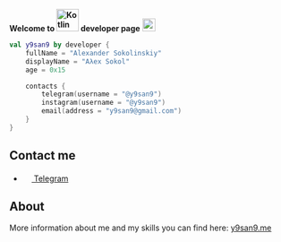 **Welcome to <img alt="Kotlin" src="https://img.shields.io/badge/Kotlin-orange?logo=kotlin&logoColor=white&style=flat-square" width="40px"/> developer page** <img src="https://user-images.githubusercontent.com/5679180/79618120-0daffb80-80be-11ea-819e-d2b0fa904d07.gif" height="23px" width="23px">

```kotlin
val y9san9 by developer {
    fullName = "Alexander Sokolinskiy"
    displayName = "Aλex Sokol"
    age = 0x15

    contacts {
        telegram(username = "@y9san9")
        instagram(username = "@y9san9")
        email(address = "y9san9@gmail.com")
    }
}
```

## Contact me

- <a href="https://t.me/y9san9"><img src="https://upload.wikimedia.org/wikipedia/commons/thumb/8/82/Telegram_logo.svg/768px-Telegram_logo.svg.png" width=16 height=16 /> Telegram</a>

## About

More information about me and my skills you can find here: [y9san9.me](https://y9san9.me)


